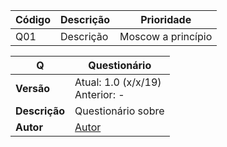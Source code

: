 | Código | Descrição | Prioridade |
|--|--|--|
| Q01 | Descrição | Moscow a princípio |


| **Q** | **Questionário**  |
|--|--|
| **Versão**| Atual: 1.0 (x/x/19) <br> Anterior: - | 
| **Descrição** | Questionário sobre | 
|**Autor**| [Autor](https://github.com/autor)